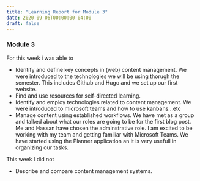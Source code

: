 ```yaml
---
title: "Learning Report for Module 3"
date: 2020-09-06T00:00:00-04:00
draft: false
---
```



### Module 3
For this week i was able to
* Identify and define key concepts in (web) content management. We were introduced to the technologies we will be using thorugh the semester. This includes Github and Hugo and we set up our first website.
* Find and use resources for self-directed learning.
* Identify and employ technologies related to content management. We were introduced to microsoft teams and how to use kanbans...etc
* Manage content using established workflows. We have met as a group and talked about what our roles are going to be for the first blog post. Me and Hassan have chosen the adminstrative role. I am excited to be working with my team and getting familiar with Microsoft Teams. We have started using the Planner application an it is very usefull in organizing our tasks.

This week I did not
* Describe and compare content management systems.
